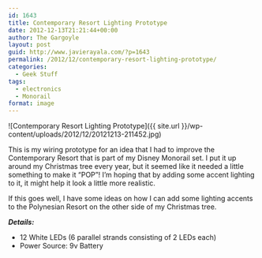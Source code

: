 ```yaml
---
id: 1643
title: Contemporary Resort Lighting Prototype
date: 2012-12-13T21:21:44+00:00
author: The Gargoyle
layout: post
guid: http://www.javierayala.com/?p=1643
permalink: /2012/12/contemporary-resort-lighting-prototype/
categories:
  - Geek Stuff
tags:
  - electronics
  - Monorail
format: image
---
```

![Contemporary Resort Lighting Prototype]({{ site.url }}/wp-content/uploads/2012/12/20121213-211452.jpg)


This is my wiring prototype for an idea that I had to improve the Contemporary Resort that is part of my Disney Monorail set. I put it up around my Christmas tree every year, but it seemed like it needed a little something to make it &#8220;POP&#8221;! I&#8217;m hoping that by adding some accent lighting to it, it might help it look a little more realistic.

If this goes well, I have some ideas on how I can add some lighting accents to the Polynesian Resort on the other side of my Christmas tree.

**_Details:_**

  * 12 White LEDs (6 parallel strands consisting of 2 LEDs each)
  * Power Source: 9v Battery
